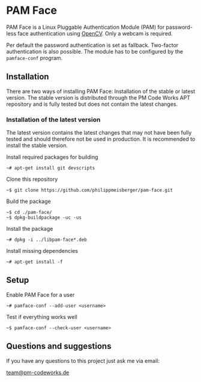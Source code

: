 PAM Face
========

PAM Face is a Linux Pluggable Authentication Module (PAM) for password-less face authentication using [OpenCV](https://opencv.org). Only a webcam is required.

Per default the password authentication is set as fallback. Two-factor authentication is also possible. The module has to be configured by the `pamface-conf` program.

Installation
------------

There are two ways of installing PAM Face: Installation of the stable or latest version. The stable version is distributed through the PM Code Works APT repository and is fully tested but does not contain the latest changes.

### Installation of the latest version

The latest version contains the latest changes that may not have been fully tested and should therefore not be used in production. It is recommended to install the stable version.

Install required packages for building

    ~# apt-get install git devscripts

Clone this repository

    ~$ git clone https://github.com/philippmeisberger/pam-face.git

Build the package

    ~$ cd ./pam-face/
    ~$ dpkg-buildpackage -uc -us

Install the package

    ~# dpkg -i ../libpam-face*.deb

Install missing dependencies

    ~# apt-get install -f

Setup
-----

Enable PAM Face for a user

    ~# pamface-conf --add-user <username>

Test if everything works well

    ~$ pamface-conf --check-user <username>

Questions and suggestions
-------------------------

If you have any questions to this project just ask me via email:

<team@pm-codeworks.de>
